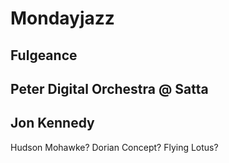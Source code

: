 # Mondayjazz

## Fulgeance

## Peter Digital Orchestra @ Satta

## Jon Kennedy

Hudson Mohawke?
Dorian Concept?
Flying Lotus?